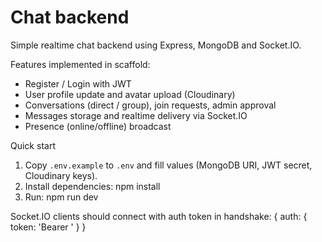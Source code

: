 # Chat backend

Simple realtime chat backend using Express, MongoDB and Socket.IO.

Features implemented in scaffold:
- Register / Login with JWT
- User profile update and avatar upload (Cloudinary)
- Conversations (direct / group), join requests, admin approval
- Messages storage and realtime delivery via Socket.IO
- Presence (online/offline) broadcast

Quick start

1. Copy `.env.example` to `.env` and fill values (MongoDB URI, JWT secret, Cloudinary keys).
2. Install dependencies: npm install
3. Run: npm run dev

Socket.IO clients should connect with auth token in handshake: { auth: { token: 'Bearer <token>' } }
